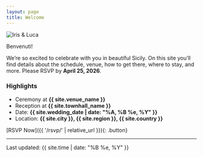 ```yaml
---
layout: page
title: Welcome
---
```


<div class="welcome-grid">
  <div class="hero-image">
    <img src="{{ '/assets/img/couple.jpg' | relative_url }}" alt="Iris & Luca" />
  </div>

  <div class="card">
    <p class="badge">Benvenuti!</p>
    <p>
    We’re so excited to celebrate with you in beautiful Sicily. On this site you’ll find details about the schedule, venue, how to get there, where to stay, and more. Please RSVP by <strong>April 25, 2026</strong>.
    </p>
  </div>
</div>

### Highlights
- Ceremony at **{{ site.venue_name }}**
- Reception at **{{ site.townhall_name }}**
- Date: **{{ site.wedding_date | date: "%A, %B %e, %Y" }}**
- Location: **{{ site.city }}, {{ site.region }}, {{ site.country }}**

[RSVP Now]({{ '/rsvp/' | relative_url }}){: .button}

---

<p class="last-updated">Last updated: {{ site.time | date: "%B %e, %Y" }}</p>
